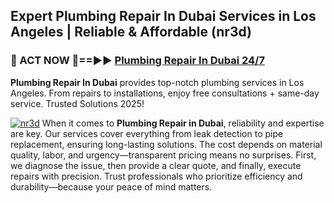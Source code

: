 ## Expert Plumbing Repair In Dubai Services in Los Angeles | Reliable & Affordable (nr3d)  

<h3>🚿 ACT NOW 🌟==►► <a href="https://tinyurl.com/2ne6vx2x" rel="nofollow">Plumbing Repair In Dubai 24/7</a></h3>

**Plumbing Repair In Dubai** provides top-notch plumbing services in Los Angeles. From repairs to installations, enjoy free consultations + same-day service. Trusted Solutions 2025!

[![nr3d](https://i.imgur.com/4PFF4AK.jpeg)](https://tinyurl.com/2ne6vx2x)
When it comes to **Plumbing Repair in Dubai**, reliability and expertise are key. Our services cover everything from leak detection to pipe replacement, ensuring long-lasting solutions. The cost depends on material quality, labor, and urgency—transparent pricing means no surprises. First, we diagnose the issue, then provide a clear quote, and finally, execute repairs with precision. Trust professionals who prioritize efficiency and durability—because your peace of mind matters.